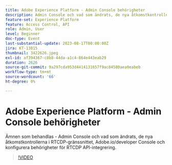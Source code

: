 ```yaml
---
title: Adobe Experience Platform - Admin Console behörigheter
description: Admin Console och vad som ändrats, de nya åtkomstkontrollerna i RTCDP-gränssnittet, Adobe.io/developer Console och hur du konfigurerar behörigheter för RTCDP API-integrering.
feature-set: Experience Platform
feature: Access Control, API
role: Admin, User
level: Beginner
doc-type: Event
last-substantial-update: 2023-08-17T00:00:00Z
jira: KT-13815
thumbnail: 3422626.jpeg
exl-id: af394367-c8b8-44da-a1c4-864e443eab29
duration: 2626
source-git-commit: 9a297cda953d4414131657f9ac84580aea0eabeb
workflow-type: tm+mt
source-wordcount: '66'
ht-degree: 0%

---
```


# Adobe Experience Platform - Admin Console behörigheter

Ämnen som behandlas - Admin Console och vad som ändrats, de nya åtkomstkontrollerna i RTCDP-gränssnittet, Adobe.io/developer Console och konfigurera behörigheter för RTCDP API-integrering.

>[!VIDEO](https://video.tv.adobe.com/v/3422626/?learn=on)
